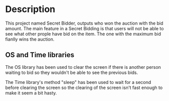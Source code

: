 # Description

This project named Secret Bidder, outputs who won the auction with the bid amount. The main feature in a Secret Bidding is that users will not be able to see what other prople have bid on the item.
The one with the maximum bid fianlly wins the auction.

## OS and Time libraries
The OS library has been used to clear the screen if there is another person waiting to bid so they wouldn't be able to see the previous bids.

The Time library's method "sleep" has been used to wait for a second before clearing the screen so the clearing of the screen isn't fast enough to make it seem a bit hasty.

